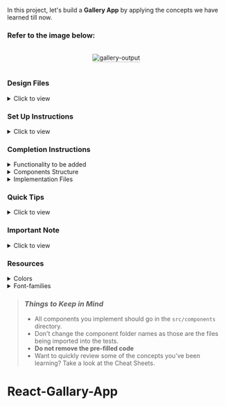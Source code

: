In this project, let's build a **Gallery App** by applying the concepts we have learned till now.

### Refer to the image below:

<br/>
<div style="text-align: center;">
<img src="https://assets.ccbp.in/frontend/content/react-js/gallery-output.gif" alt="gallery-output" style="max-width:70%;box-shadow:0 2.8px 2.2px rgba(0, 0, 0, 0.12)">
</div>
<br/>

### Design Files

<details>
<summary>Click to view</summary>

- [Extra Small (Size < 576px) and Small (Size >= 576px)](https://assets.ccbp.in/frontend/content/react-js/gallery-sm-output-v2.png)
- [Medium (Size >= 768px), Large (Size >= 992px) and Extra Large (Size >= 1200px)](https://assets.ccbp.in/frontend/content/react-js/gallery-lg-output.png)

</details>

### Set Up Instructions

<details>
<summary>Click to view</summary>

- Download dependencies by running `npm install`
- Start up the app using `npm start`
</details>

### Completion Instructions

<details>
<summary>Functionality to be added</summary>
<br/>

The app must have the following functionalities

- Initially, the first image in the list should be displayed
- When the user clicks on a thumbnail, then the corresponding image should be displayed
- The `Gallery` component is provided with `imagesList`. It consists of a list of image details objects with the following properties in each object

  |       Key        | Data Type |
  | :--------------: | :-------: |
  |        id        |  Number   |
  |     imageUrl     |  String   |
  |   thumbnailUrl   |  String   |
  |   imageAltText   |  String   |
  | thumbnailAltText |  String   |

</details>

<details>
<summary>Components Structure</summary>

<br/>
<div style="text-align: center;">
    <img src="https://assets.ccbp.in/frontend/content/react-js/gallery-app-component-breakdown-structure.png" alt="gallery app component structure" style="max-width:100%;box-shadow:0 2.8px 2.2px rgba(0, 0, 0, 0.12)">
</div>
<br/>

</details>

<details>
<summary>Implementation Files</summary>
<br/>

Use these files to complete the implementation:

- `src/components/Gallery/index.js`
- `src/components/Gallery/index.css`
- `src/components/ThumbnailItem/index.js`
- `src/components/ThumbnailItem/index.css`
</details>

### Quick Tips

<details>
<summary>Click to view</summary>
<br>

- You can use the CSS `opacity` property to set the degree to which content behind an element is hidden. It accepts a value in the range of 0.0 to 1.0 inclusive

  ```
  opacity: 0.5;
  ```

</details>

### Important Note

<details>
<summary>Click to view</summary>

<br/>

**The following instructions are required for the tests to pass**

- The selected image should have the alt as the value of the key `imageAltText` from each image details object provided
- The thumbnail images should have the alt as values of the key `thumbnailAltText` from each image details object provided
</details>

### Resources

<details>
<summary>Colors</summary>

<br/>

<div style="background-color: #1e293b; width: 150px; padding: 10px; color: white">Hex: #1e293b</div>
<div style="background-color: #ffffff; width: 150px; padding: 10px; color: black">Hex: #ffffff</div>
<div style="background-color: #64748b; width: 150px; padding: 10px; color: white">Hex: #64748b</div>

</details>

<details>
<summary>Font-families</summary>

- Roboto

</details>

> ### _Things to Keep in Mind_
>
> - All components you implement should go in the `src/components` directory.
> - Don't change the component folder names as those are the files being imported into the tests.
> - **Do not remove the pre-filled code**
> - Want to quickly review some of the concepts you’ve been learning? Take a look at the Cheat Sheets.
# React-Gallary-App
